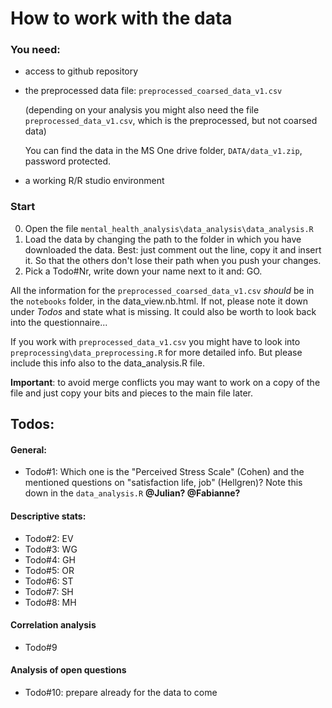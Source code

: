 # How to work with the data

### You need:
  - access to github repository
  - the preprocessed data file: `preprocessed_coarsed_data_v1.csv`

    (depending on your analysis you might also need the file `preprocessed_data_v1.csv`, which is the preprocessed, but not coarsed data)

    You can find the data in the MS One drive folder, `DATA/data_v1.zip`, password protected.
  - a working R/R studio environment


### Start   
  0. Open the file `mental_health_analysis\data_analysis\data_analysis.R `
  1. Load the data by changing the path to the folder in which you have downloaded the data. Best: just comment out the line, copy it and insert it. So that the others don't lose their path when you push your changes.
  2. Pick a Todo#Nr, write down your name next to it and: GO.

All the information for the `preprocessed_coarsed_data_v1.csv` *should* be in the `notebooks` folder, in the data_view.nb.html. If not, please note it down under *Todos* and state what is missing. It could also be worth to look back into the questionnaire...

If you work with `preprocessed_data_v1.csv` you might have to look into `preprocessing\data_preprocessing.R` for more detailed info. But please include this info also to the data_analysis.R file.

**Important**: to avoid merge conflicts you may want to work on a copy of the file and just copy your bits and pieces to the main file later.

## Todos:
#### General:
- Todo#1: Which one is the "Perceived Stress Scale" (Cohen) and the mentioned questions on "satisfaction life, job" (Hellgren)? Note this down in the `data_analysis.R` **@Julian? @Fabianne?**

#### Descriptive stats:
- Todo#2: EV
- Todo#3: WG
- Todo#4: GH
- Todo#5: OR
- Todo#6: ST
- Todo#7: SH
- Todo#8: MH

#### Correlation analysis
- Todo#9

#### Analysis of open questions
- Todo#10: prepare already for the data to come
